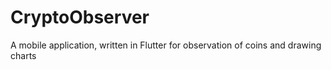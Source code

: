 # CryptoObserver
A mobile application, written in Flutter for observation of coins and drawing charts
